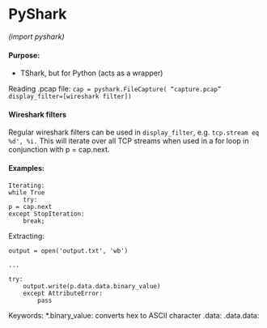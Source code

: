 # PyShark
_(import pyshark)_

#### Purpose:
- TShark, but for Python (acts as a wrapper)

Reading .pcap file:
`cap = pyshark.FileCapture(
		“capture.pcap”
		display_filter=[wireshark filter])`

#### Wireshark filters
Regular wireshark filters can be used in `display_filter`, e.g. `tcp.stream eq %d', %i.` This will iterate over all TCP streams when used in a for loop in conjunction with p = cap.next. 

#### Examples:
```icmp && ip.src != 185.245.99.2 && !icmp.resp_not_found
Iterating:
while True
	try:
p = cap.next
except StopIteration:
	break;
```
Extracting:

```
output = open('output.txt', 'wb')

...

try:
	output.write(p.data.data.binary_value)
	except AttributeError:
		pass
```
Keywords:
	*.binary_value: converts hex to ASCII character
	.data:
	.data.data:


